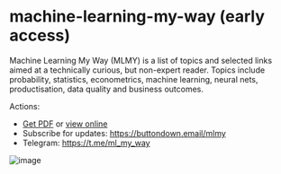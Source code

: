 # machine-learning-my-way (early access)

Machine Learning My Way (MLMY) is a list of topics and selected links aimed at a technically curious, but non-expert reader.
Topics include probability, statistics, econometrics, machine learning, neural nets, productisation, data quality and business outcomes. 

Actions: 
  - [Get PDF](https://github.com/epogrebnyak/mlmw/blob/main/MLMW_Machine_Learning_My_Way_v0.4.1.pdf) or [view online](https://docs.google.com/document/d/e/2PACX-1vT9ZkQJDDimZuPgBb7_hUJ40lm8LhqzL45HwIcYRYHw0AQkwA7pcqg0AIE7Gwf3QpAnZ34-BrFrWovO/pub)
  - Subscribe for updates: <https://buttondown.email/mlmy>
  - Telegram: <https://t.me/ml_my_way>

![image](https://github.com/epogrebnyak/mlmw/assets/9265326/1a638942-5159-4231-8e38-f65a43aea0b8)
